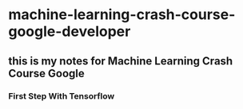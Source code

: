 # machine-learning-crash-course-google-developer
## this is my notes for Machine Learning Crash Course Google
### First Step With Tensorflow